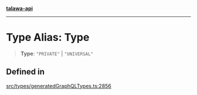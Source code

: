 [**talawa-api**](../../../README.md)

***

# Type Alias: Type

> **Type**: `"PRIVATE"` \| `"UNIVERSAL"`

## Defined in

[src/types/generatedGraphQLTypes.ts:2856](https://github.com/Suyash878/talawa-api/blob/b5a9d8b4a1ea678a3d6f5b710b3721f91a3052fc/src/types/generatedGraphQLTypes.ts#L2856)
